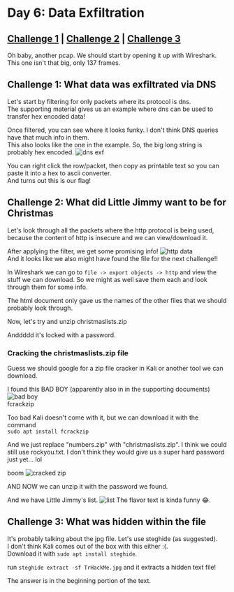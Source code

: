 # Day 6: Data Exfiltration

## [Challenge 1](#challenge-1-what-data-was-exfiltrated-via-dns) | [Challenge 2](#challenge-2-what-did-little-jimmy-want-to-be-for-christmas) | [Challenge 3](#challenge-3-what-was-hidden-within-the-file)

Oh baby, another pcap. We should start by opening it up with Wireshark.\
This one isn't that big, only 137 frames.

## Challenge 1: What data was exfiltrated via DNS

Let's start by filtering for only packets where its protocol is dns.\
The supporting material gives us an example where dns can be used to transfer hex encoded data!

Once filtered, you can see where it looks funky. I don't think DNS queries have that much info in them.\
This also looks like the one in the example. So, the big long string is probably hex encoded.
![dns exf](https://i.imgur.com/qpu5a3x.png)

You can right click the row/packet, then copy as printable text so you can paste it into a hex to ascii converter.\
And turns out this is our flag!

## Challenge 2: What did Little Jimmy want to be for Christmas

Let's look through all the packets where the http protocol is being used, because the content of http is insecure and we can view/download it.

After applying the filter, we get some promising info!
![http data](https://i.imgur.com/Dj2T14Q.png)\
And it looks like we also might have found the file for the next challenge!!

In Wireshark we can go to `file -> export objects -> http` and view the stuff we can download. So we might as well save them each and look through them for some info.

The html document only gave us the names of the other files that we should probably look through.

Now, let's try and unzip christmaslists.zip

Anddddd it's locked with a password.

### Cracking the christmaslists.zip file

Guess we should google for a zip file cracker in Kali or another tool we can download.

I found this BAD BOY (apparently also in in the supporting documents)
![bad boy](https://i.imgur.com/HDnamkm.png)\
fcrackzip

Too bad Kali doesn't come with it, but we can download it with the command\
`sudo apt install fcrackzip`

And we just replace "numbers.zip" with "christmaslists.zip". I think we could still use rockyou.txt. I don't think they would give us a super hard password just yet... lol

boom
![cracked zip](https://i.imgur.com/NUAbzkw.png)

AND NOW we can unzip it with the password we found.

And we have Little Jimmy's list.
![list](https://i.imgur.com/msg4j4J.png)
The flavor text is kinda funny 😂.

## Challenge 3: What was hidden within the file

It's probably talking about the jpg file. Let's use steghide (as suggested).\
I don't think Kali comes out of the box with this either :(.\
Download it with `sudo apt install steghide`.

run `steghide extract -sf TrHackMe.jpg` and it extracts a hidden text file!

The answer is in the beginning portion of the text.
